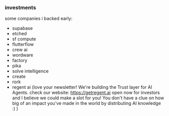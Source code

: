 ### investments
some companies i backed early:
- supabase
- etched
- sf compute
- flutterflow
- crew ai
- wordware
- factory
- pika
- solve intelligence
- create
- rork
- regent ai (love your newsletter! We're building the Trust layer for AI Agents. check our website: https://getregent.ai open now for investors and I believe we could make a slot for you! You don't have a clue on how big of an impact you've made in the world by distributing AI knowledge :) )
